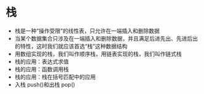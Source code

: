 # 栈

- 栈是一种“操作受限”的线性表，只允许在一端插入和删除数据
- 当某个数据集合只涉及在一端插入和删除数据，并且满足后进先出、先进后出的特性，这时我们就应该首选“栈”这种数据结构
- 用数组实现的栈，我们叫作顺序栈，用链表实现的栈，我们叫作链式栈
- 栈的应用：表达式求值
- 栈的应用：函数调用栈
- 栈的应用：栈在括号匹配中的应用
- 入栈 push()和出栈 pop()